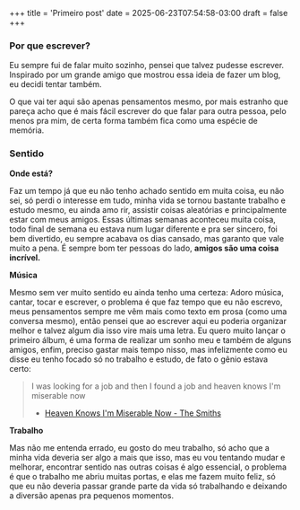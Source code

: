 +++
title = 'Primeiro post'
date = 2025-06-23T07:54:58-03:00
draft = false
+++

### Por que escrever?

Eu sempre fui de falar muito sozinho, pensei que talvez pudesse escrever. Inspirado por um grande amigo
que mostrou essa ideia de fazer um blog, eu decidi tentar também.

O que vai ter aqui são apenas pensamentos mesmo, por mais estranho que pareça acho que é mais fácil escrever
do que falar para outra pessoa, pelo menos pra mim, de certa forma também fica como uma espécie de memória.

### Sentido

**Onde está?** 

Faz um tempo já que eu não tenho achado sentido em muita coisa, eu não sei, só perdi o interesse em tudo, 
minha vida se tornou bastante trabalho e estudo mesmo, eu ainda amo rir, assistir coisas aleatórias e principalmente
estar com meus amigos. Essas últimas semanas aconteceu muita coisa, todo final de semana eu estava num lugar diferente
e pra ser sincero, foi bem divertido, eu sempre acabava os dias cansado, mas garanto que vale muito a pena. É sempre bom
ter pessoas do lado, **amigos são uma coisa incrível.**

**Música** 

Mesmo sem ver muito sentido eu ainda tenho uma certeza: Adoro música, cantar, tocar e escrever, 
o problema é que faz tempo que eu não escrevo, meus pensamentos sempre me vêm mais como texto em prosa (como uma conversa mesmo),
então pensei que ao escrever aqui eu poderia organizar melhor e talvez algum dia isso vire mais uma letra.
Eu quero muito lançar o primeiro álbum, é uma forma de realizar um sonho meu e também de alguns amigos, enfim, preciso gastar
mais tempo nisso, mas infelizmente como eu disse eu tenho focado só no trabalho e estudo, de fato o gênio estava certo:

> I was looking for a job and then I found a job and heaven knows I'm miserable now
> - [Heaven Knows I'm Miserable Now - The Smiths](https://www.youtube.com/watch?v=PQyqrlFOe5s)

**Trabalho** 

Mas não me entenda errado, eu gosto do meu trabalho, só acho que a minha vida deveria ser algo a mais que isso, mas eu vou tentando
mudar e melhorar, encontrar sentido nas outras coisas é algo essencial, o problema é que o trabalho me abriu muitas portas, e elas
me fazem muito feliz, só que eu não deveria passar grande parte da vida só trabalhando e deixando a diversão apenas pra pequenos
momentos.
